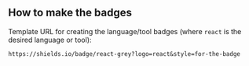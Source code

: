 ## How to make the badges

Template URL for creating the language/tool badges (where `react` is the
desired language or tool):

```
https://shields.io/badge/react-grey?logo=react&style=for-the-badge
```